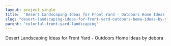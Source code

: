 ```yaml
---
layout: project_single
title:  "Desert Landscaping Ideas for Front Yard - Outdoors Home Ideas by debora"
slug: "desert-landscaping-ideas-for-front-yard-outdoors-home-ideas-by-debora"
parent: "colorful-front-yard-landscaping"
---
```

Desert Landscaping Ideas for Front Yard - Outdoors Home Ideas by debora